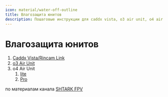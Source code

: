 ```yaml
---
icon: material/water-off-outline
title: Влагозащита юнитов
description: Пошаговые инструкции для caddx vista, o3 air unit, o4 air unit
---
```

# Влагозащита юнитов

1. <a data-preview="" href="../coating/coating_vista/#влагозащита-caddx-vistarincam-link">Caddx Vista/Rincam Link</a>
2. <a data-preview="" href="../coating/coating_o3/#влагозащита-o3-air-unit">o3 Air Unit</a>
3. o4 Air Unit
    1. <a data-preview="" href="../coating/coating_o4/#влагозащита-o4-air-unit">lite</a>
    2. <a data-preview="" href="../coating/coating_o4pro/#влагозащита-o4-air-unit-pro">Pro</a>

по материалам канала <a href="https://t.me/shtarkfpv" target="_blank">SHTARK FPV</a>
